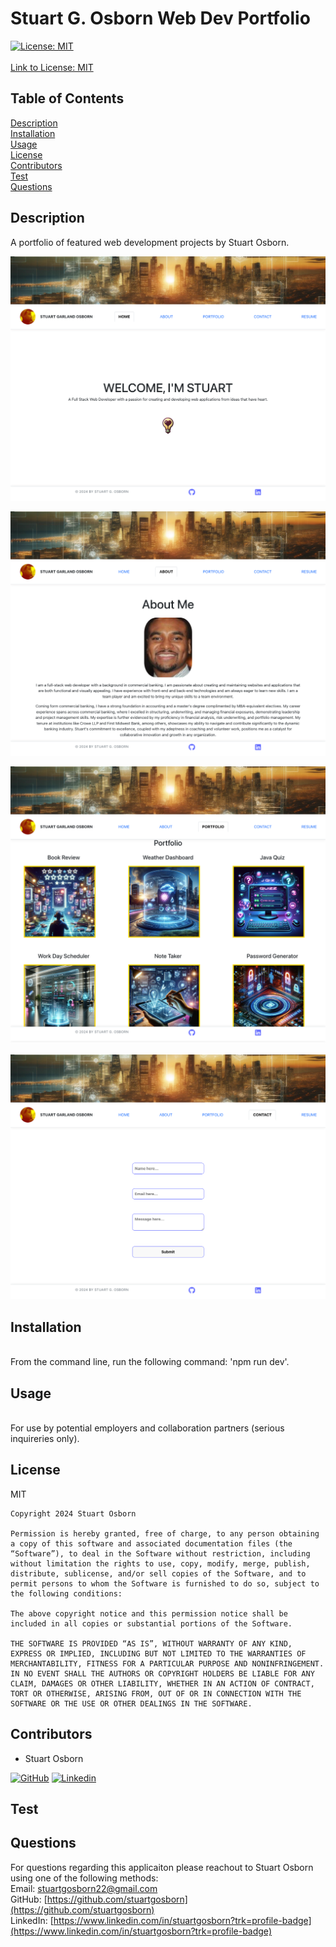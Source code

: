 
  # Stuart G. Osborn Web Dev Portfolio  
       
  [![License: MIT](https://img.shields.io/badge/License-MIT-yellow.svg)](https://opensource.org/licenses/MIT) <br>  
  [Link to License: MIT](https://opensource.org/licenses/MIT)

  ## Table of Contents
  [Description](#description)  
  [Installation](#installation)  
  [Usage](#usage)  
  [License](#license)  
  [Contributors](#contributors)  
  [Test](#test)  
  [Questions](#questions)  

  ## Description 
  <a name='description'></a> 
  A portfolio of featured web development projects by Stuart Osborn.  

![alt text](image.png)  

![alt text](image-1.png)  

![alt text](image-2.png)

![alt text](image-4.png)





  ## Installation
  <a name='installation'></a>   
  From the command line, run the following command: 'npm run dev'.  

  ## Usage
  <a name='usage'></a>   
  For use by potential employers and collaboration partners (serious inquireries only).  

  ## License  
  <a name='license'></a> 
  MIT  

  
    Copyright 2024 Stuart Osborn

    Permission is hereby granted, free of charge, to any person obtaining a copy of this software and associated documentation files (the “Software”), to deal in the Software without restriction, including without limitation the rights to use, copy, modify, merge, publish, distribute, sublicense, and/or sell copies of the Software, and to permit persons to whom the Software is furnished to do so, subject to the following conditions:

    The above copyright notice and this permission notice shall be included in all copies or substantial portions of the Software.

    THE SOFTWARE IS PROVIDED “AS IS”, WITHOUT WARRANTY OF ANY KIND, EXPRESS OR IMPLIED, INCLUDING BUT NOT LIMITED TO THE WARRANTIES OF MERCHANTABILITY, FITNESS FOR A PARTICULAR PURPOSE AND NONINFRINGEMENT. IN NO EVENT SHALL THE AUTHORS OR COPYRIGHT HOLDERS BE LIABLE FOR ANY CLAIM, DAMAGES OR OTHER LIABILITY, WHETHER IN AN ACTION OF CONTRACT, TORT OR OTHERWISE, ARISING FROM, OUT OF OR IN CONNECTION WITH THE SOFTWARE OR THE USE OR OTHER DEALINGS IN THE SOFTWARE.
      

  ## Contributors  
  <a name='contributors'></a> 
  - Stuart Osborn  

  [![GitHub](https://img.shields.io/badge/GitHub-My_Profile-pink?style=for-the-badge&logo=github)](https://github.com/stuartgosborn)
    [![Linkedin](https://img.shields.io/badge/LinkedIn-My_Profile-blue?style=for-the-badge&logo=linkedin&logoColor=white)](https://www.linkedin.com/in/stuartgosborn?trk=profile-badge)

  ## Test  
  <a name='test'></a> 
    

  ## Questions  
  <a name='questions'></a> 
  For questions regarding this applicaiton please reachout to Stuart Osborn using one of the following methods:  
  Email: stuartgosborn22@gmail.com  
  GitHub: [https://github.com/stuartgosborn](https://github.com/stuartgosborn)    
  LinkedIn: [https://www.linkedin.com/in/stuartgosborn?trk=profile-badge](https://www.linkedin.com/in/stuartgosborn?trk=profile-badge)
  